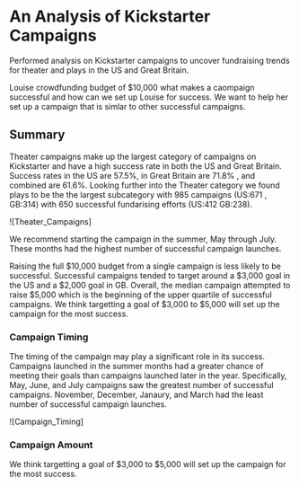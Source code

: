 # An Analysis of Kickstarter Campaigns
Performed analysis on Kickstarter campaigns to uncover fundraising trends for theater and plays in the US and Great Britain.

Louise crowdfunding budget of $10,000 what makes a caompaign successful and how can we set up Louise for success. We want to help her set up a campaign that is simlar to other successful campaigns. 

## Summary
Theater campaigns make up the largest category of campaigns on Kickstarter and have a high success rate in both the US and Great Britain. Success rates in the US are 57.5%, in Great Britain are 71.8% , and combined are 61.6%. Looking further into the Theater category we found plays to be the the largest subcategory with 985 campaigns (US:671 , GB:314) with 650 successful fundarising efforts (US:412 GB:238).

![Theater_Campaigns]

We recommend starting the campaign in the summer, May through July. These months had the highest number of successful campaign launches. 

Raising the full $10,000 budget from a single campaign is less likely to be successful. Successful campaigns tended to target around a $3,000 goal in the US and a $2,000 goal in GB. Overall, the median campaign attempted to raise $5,000 which is the beginning of the upper quartile of successful campaigns. We think targetting a goal of $3,000 to $5,000 will set up the campaign for the most success. 

### Campaign Timing
The timing of the campaign may play a significant role in its success. Campaigns launched in the summer months had a greater chance of meeting their goals than campaigns launched later in the year. Specifically, May, June, and July campaigns saw the greatest number of successful campaigns. November, December, Janaury, and March had the least number of successful campaign launches. 

![Campaign_Timing]

### Campaign Amount
We think targetting a goal of $3,000 to $5,000 will set up the campaign for the most success. 
